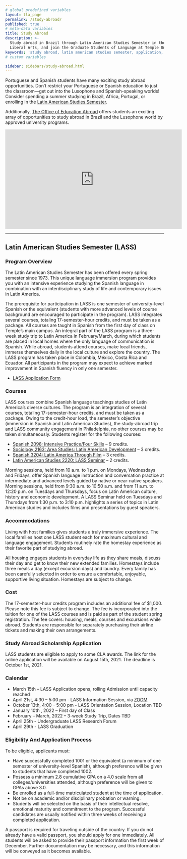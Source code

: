 ```yaml
---
# global predefined variables
layout: tla_page
permalink: /study-abroad/
published: true
# meta-data variables
title: Study Abroad
description: >-
  Study abroad in Brazil through Latin American Studies Semester in the College of
  Liberal Arts, and join the Graduate Students of Language at Temple University.
keywords: 'study abroad, latin american studies semester, application, courses, Spain'
# custom variables

sidebar: sidebars/study-abroad.html
---
```

Portuguese and Spanish students have many exciting study abroad opportunities. Don’t restrict your Portuguese or Spanish education to just the classroom—get out into the Lusophone and Spanish-speaking worlds! Consider spending a summer studying in Brazil, Africa, Portugal, or enrolling in the [Latin American Studies Semester](#latin-american-studies-semester-lass).

Additionally, [The Office of Education Abroad](https://studyabroad.temple.edu/) offers students an exciting array of opportunities to study abroad in Brazil and the Lusophone world by approved university programs. 

<div class="video-container">
  <iframe width="560" height="315" src="https://www.youtube.com/embed/NIBBE9gBkUs?rel=0" frameborder="0" allow="autoplay; encrypted-media" allowfullscreen></iframe>
</div>

___
## Latin American Studies Semester (LASS)
### Program Overview
The Latin American Studies Semester has been offered every spring semester since 1973. This unique language immersion program provides you with an intensive experience studying the Spanish language in combination with an interdisciplinary study of life and contemporary issues in Latin America.

The prerequisite for participation in LASS is one semester of university-level Spanish or the equivalent (students with more advanced levels of course background are encouraged to participate in the program). LASS integrates several courses, totaling 17-semester-hour credits, and must be taken as a package. All courses are taught in Spanish from the first day of class on Temple’s main campus. An integral part of the LASS program is a three-week study trip to Latin America in February/March, during which students are placed in local homes where the only language of communication is Spanish. While abroad, students attend courses, make local friends, immerse themselves daily in the local culture and explore the country. The LASS program has taken place in Colombia, México, Costa Rica and Ecuador. All participants in the program may expect to achieve marked improvement in Spanish fluency in only one semester. 

- [LASS Application Form](https://form.jotform.com/82255597172161)<br>

### Courses
LASS courses combine Spanish language teachings studies of Latin America’s diverse cultures. The program is an integration of several courses, totaling 17-semester-hour credits, and must be taken as a package. Owing to the credit-hour load, the semester’s objective (immersion in Spanish and Latin American Studies), the study-abroad trip and LASS community engagement in Philadelphia, no other courses may be taken simultaneously. Students register for the following courses:

- [Spanish 2098: Intensive Practice/Four Skills](https://bulletin.temple.edu/search/?P=SPAN+2098) – 9 credits.
- [Sociology 2163: Area Studies: Latin American Development](https://bulletin.temple.edu/search/?P=SOC+2163) – 3 credits.
- [Spanish 3204: Latin America Through Film](https://bulletin.temple.edu/search/?P=SPAN+3204) – 3 credits.
- [Latin American Studies 2220: LASS Seminar](http://bulletin.temple.edu/search/?P=LAS+2220) – 2 credits.

Morning sessions, held from 10 a.m. to 1 p.m. on Mondays, Wednesdays and Fridays, offer Spanish language instruction and conversation practice at intermediate and advanced levels guided by native or near-native speakers. Morning sessions, held from 9:30 a.m. to 10:50 a.m. and from 11 a.m. to 12:20 p.m. on Tuesdays and Thursdays, focus on Latin American culture, history and economic development. A LASS Seminar held on Tuesdays and Thursdays from 1:30 p.m. to 3:10 p.m. highlights a series of topics in Latin American studies and includes films and presentations by guest speakers.

### Accommodations
Living with host families gives students a truly immersive experience. The local families host one LASS student each for maximum cultural and language engagement. Students routinely rate the homestay experience as their favorite part of studying abroad.

All housing engages students in everyday life as they share meals, discuss their day and get to know their new extended families.  Homestays include three meals a day (except excursion days) and laundry. Every family has been carefully selected in order to ensure a comfortable, enjoyable, supportive living situation. Homestays are subject to change.

### Cost
The 17-semester-hour credits program includes an additional fee of $1,000. Please note this fee is subject to change. The fee is incorporated into the tuition for one of the LASS courses and is paid as part of the student spring registration. The fee covers: housing, meals, courses and excursions while abroad. Students are responsible for separately purchasing their airline tickets and making their own arrangements.

### Study Abroad Scholarship Application
LASS students are eligible to apply to some CLA awards. The link for the online application will be available on August 15th, 2021. The deadline is October 1st, 2021.

### Calendar
- March 15th – LASS Application opens, rolling Admission until capacity reached
- April 21st, 4:30 – 5:00 pm - LASS Information Session, via [ZOOM](https://temple.zoom.us/s/4903976134)
- October 13th, 4:00 – 5:00 pm - LASS Orientation Session, Location TBD
- January 10th , 2022 – First day of Class
- February – March, 2022 – 3-week Study Trip, Dates TBD
- April 25th - Undergraduate LASS Research Forum
- April 29th - LASS Graduation

### Eligibility And Application Process
To be eligible, applicants must:

- Have successfully completed 1001 or the equivalent (a minimum of one semester of university-level Spanish), although preference will be given to students that have completed 1002.
- Possess a minimum 2.8 cumulative GPA on a 4.0 scale from all colleges/universities attended, although preference will be given to GPAs above 3.0.
- Be enrolled as a full-time matriculated student at the time of application.
- Not be on academic and/or disciplinary probation or warning.
- Students will be selected on the basis of their intellectual resolve, emotional maturity and commitment to the program. Successful candidates are usually notified within three weeks of receiving a completed application.

A passport is required for traveling outside of the country. If you do not already have a valid passport, you should apply for one immediately. All students will be asked to provide their passport information the first week of December. Further documentation may be necessary, and this information will be conveyed as it becomes available.
